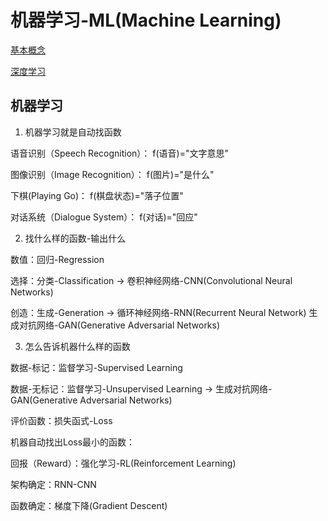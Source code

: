 # 机器学习-ML(Machine Learning)

[基本概念](#机器学习)

[深度学习](DL)

## 机器学习

1. 机器学习就是自动找函数

语音识别（Speech Recognition）： f(语音)="文字意思"

图像识别（Image Recognition）： f(图片)="是什么"

下棋(Playing Go)： f(棋盘状态)="落子位置"

对话系统（Dialogue System）： f(对话)="回应"

2. 找什么样的函数-输出什么

数值：回归-Regression

选择：分类-Classification -> 卷积神经网络-CNN(Convolutional Neural Networks)

创造：生成-Generation -> 循环神经网络-RNN(Recurrent Neural Network) 生成对抗网络-GAN(Generative Adversarial Networks)

3. 怎么告诉机器什么样的函数

数据-标记：监督学习-Supervised Learning

数据-无标记：监督学习-Unsupervised Learning -> 生成对抗网络-GAN(Generative Adversarial Networks)

评价函数：损失函式-Loss

机器自动找出Loss最小的函数：

回报（Reward）：强化学习-RL(Reinforcement Learning)

架构确定：RNN-CNN

函数确定：梯度下降(Gradient Descent)

